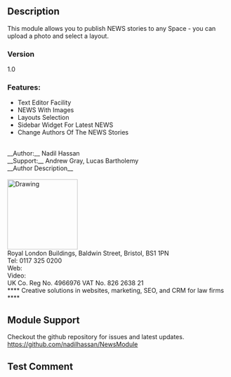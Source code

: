 ## Description

This module allows you to publish NEWS stories to any Space -  you can upload a photo and select a layout.

### Version 
1.0

### Features:

- Text Editor Facility
- NEWS With Images
- Layouts Selection
- Sidebar Widget For Latest NEWS
- Change Authors Of The NEWS Stories

<br>
__Author:__ Nadil Hassan
<br>
__Support:__ Andrew Gray, Lucas Bartholemy
<br>
__Author Description__
<br>
<br>
<img src="https://www.conscious.co.uk/images/logo-home.png" alt="Drawing" style="width: 160px;"/>
<br>
Royal London Buildings, Baldwin Street, Bristol, BS1 1PN <br>
Tel: 0117 325 0200<br>
Web: <http://www.conscious.co.uk> <br>
Video: <http://www.youtube.com/conscioussolutions> <br>
UK Co. Reg No. 4966976 VAT No. 826 2638 21<br>
**** Creative solutions in websites, marketing, SEO, and CRM for law firms ****

## Module Support

Checkout the github repository for issues and latest updates.
<https://github.com/nadilhassan/NewsModule>

 
## Test Comment
